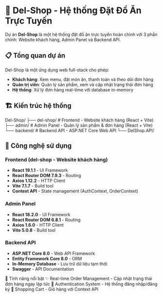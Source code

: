# 🍔 Del-Shop - Hệ thống Đặt Đồ Ăn Trực Tuyến
Dự án **Del-Shop** là một hệ thống đặt đồ ăn trực tuyến hoàn chỉnh với 3 phần chính: Website khách hàng, Admin Panel và Backend API.
## 📋 Tổng quan dự án
Del-Shop là một ứng dụng web full-stack cho phép:
- **Khách hàng**: Xem menu, đặt món ăn, thanh toán và theo dõi đơn hàng
- **Quản trị viên**: Quản lý sản phẩm, xem và cập nhật trạng thái đơn hàng
- **Hệ thống**: Xử lý đơn hàng real-time với database in-memory
## 🏗️ Kiến trúc hệ thống
Del-Shop/ ├── del-shop/ # Frontend - Website khách hàng (React + Vite) 
          ├── admin/ # Admin Panel - Quản lý sản phẩm & đơn hàng (React + Vite) 
          └── backend/ # Backend API - ASP.NET Core Web API 
          └── DelShop.API/
## 🚀 Công nghệ sử dụng
### Frontend (del-shop - Website khách hàng)
- **React 19.1.1** - UI Framework
- **React Router DOM 7.9.3** - Routing
- **Axios 1.12.2** - HTTP Client
- **Vite 7.1.7** - Build tool
- **Context API** - State management (AuthContext, OrderContext)

### Admin Panel
- **React 18.2.0** - UI Framework
- **React Router DOM 6.8.1** - Routing
- **Axios 1.6.0** - HTTP Client
- **Vite 5.0.8** - Build tool

### Backend API
- **ASP.NET Core 8.0** - Web API Framework
- **Entity Framework Core 8.0** - ORM
- **In-Memory Database** - Lưu trữ dữ liệu tạm thời
- **Swagger** - API Documentation

🎨 Tính năng nổi bật
✨ Real-time Order Management - Cập nhật trạng thái đơn hàng ngay lập tức
🔐 Authentication System - Hệ thống đăng nhập/đăng ký
🛒 Shopping Cart - Giỏ hàng với Context API

